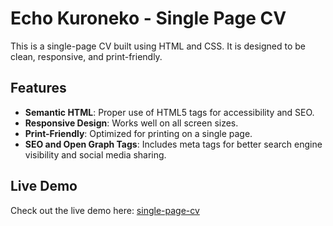 # Echo Kuroneko - Single Page CV

This is a single-page CV built using HTML and CSS. It is designed to be clean, responsive, and print-friendly.

## Features
- **Semantic HTML**: Proper use of HTML5 tags for accessibility and SEO.
- **Responsive Design**: Works well on all screen sizes.
- **Print-Friendly**: Optimized for printing on a single page.
- **SEO and Open Graph Tags**: Includes meta tags for better search engine visibility and social media sharing.

## Live Demo

Check out the live demo here: [single-page-cv](https://echokuroneko.github.io/roadmap.sh/single-page-cv/)